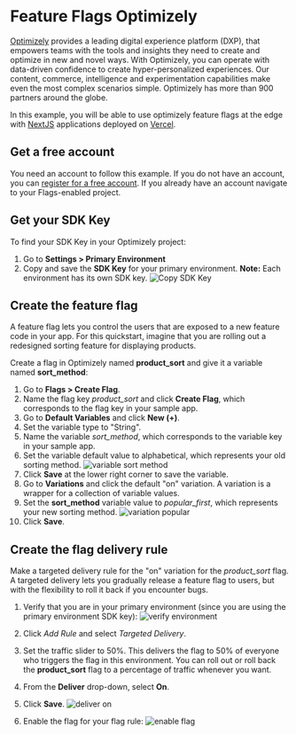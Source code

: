 # Feature Flags Optimizely

[Optimizely](https://www.optimizely.com/company/) provides a leading digital experience platform (DXP), that empowers teams with the tools and insights they need to create and optimize in new and novel ways. With Optimizely, you can operate with data-driven confidence to create hyper-personalized experiences. Our content, commerce, intelligence and experimentation capabilities make even the most complex scenarios simple. Optimizely has more than 900 partners around the globe.

In this example, you will be able to use optimizely feature flags at the edge with [NextJS](https://nextjs.org/) applications deployed on [Vercel](https://vercel.com/).

## Get a free account
You need an account to follow this example. If you do not have an account, you can [register for a free account](https://www.optimizely.com/campaigns/feature-detail-pages/free-feature-flagging/). If you already have an account navigate to your Flags-enabled project.

## Get your SDK Key
To find your SDK Key in your Optimizely project:
1. Go to **Settings > Primary Environment**
2. Copy and save the **SDK Key** for your primary environment. **Note:** Each environment has its own SDK key.
  ![Copy SDK Key](https://files.readme.io/e392205-sdk_key.png)

## Create the feature flag
A feature flag lets you control the users that are exposed to a new feature code in your app. For this quickstart, imagine that you are rolling out a redesigned sorting feature for displaying products.

Create a flag in Optimizely named **product_sort** and give it a variable named **sort_method**:

1. Go to **Flags > Create Flag**.
2. Name the flag key *product_sort* and click **Create Flag**, which corresponds to the flag key in your sample app.
3. Go to **Default Variables** and click **New (+)**.
4. Set the variable type to "String".
5. Name the variable *sort_method*, which corresponds to the variable key in your sample app.
6. Set the variable default value to alphabetical, which represents your old sorting method.
  ![variable sort method](https://files.readme.io/5367828-variable_sort_method.png)
7. Click **Save** at the lower right corner to save the variable.
8. Go to **Variations** and click the default "on" variation. A variation is a wrapper for a collection of variable values.
9. Set the **sort_method** variable value to *popular_first*, which represents your new sorting method.
  ![variation popular](https://files.readme.io/7c41848-variation_popular.png)
10. Click **Save**.

## Create the flag delivery rule
Make a targeted delivery rule for the "on" variation for the *product_sort* flag. A targeted delivery lets you gradually release a feature flag to users, but with the flexibility to roll it back if you encounter bugs.

1. Verify that you are in your primary environment (since you are using the primary environment SDK key):
  ![verify environment](https://files.readme.io/69332d4-verify_env.png)
2. Click *Add Rule* and select *Targeted Delivery*.
3. Set the traffic slider to 50%. This delivers the flag to 50% of everyone who triggers the flag in this environment. You can roll out or roll back the **product_sort** flag to a percentage of traffic whenever you want.
4. From the **Deliver** drop-down, select **On**.
5. Click **Save**.
  ![deliver on](https://files.readme.io/8ead3e6-Screenshot_docs.png)

6. Enable the flag for your flag rule:
  ![enable flag](https://files.readme.io/cea7b99-enable_flag.png)
